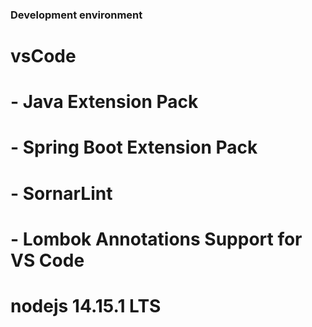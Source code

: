 ### Development environment
# vsCode
# -  Java Extension Pack
# -  Spring Boot Extension Pack
# -  SornarLint
# -  Lombok Annotations Support for VS Code
# nodejs 14.15.1 LTS

